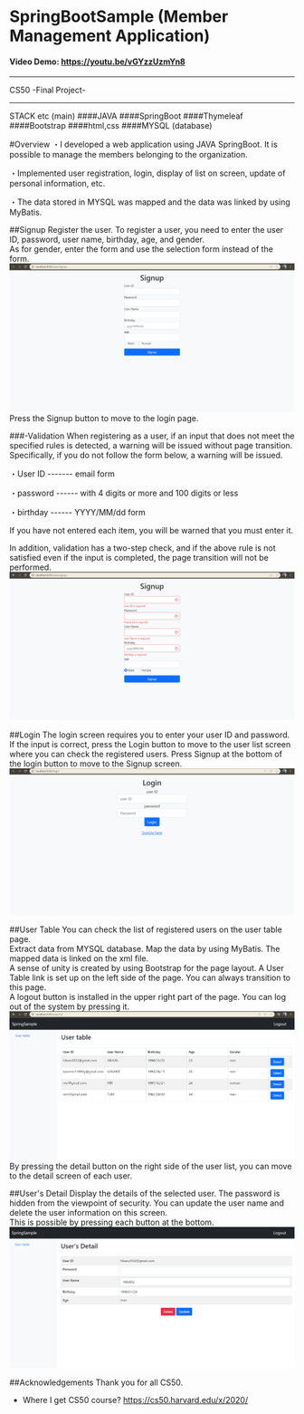 # SpringBootSample (Member Management Application)
#### Video Demo:  <https://youtu.be/vGYzzUzmYn8>

*********************
CS50 -Final Project-
*********************

STACK etc (main)
####JAVA
####SpringBoot
####Thymeleaf
####Bootstrap
####html,css
####MYSQL (database)


#Overview
・I developed a web application using JAVA SpringBoot. It is possible to manage the members belonging to the organization.

・Implemented user registration, login, display of list on screen, update of personal information, etc.

・The data stored in MYSQL was mapped and the data was linked by using MyBatis.


##Signup
 Register the user. To register a user, you need to enter the user ID, password, user name, birthday, age, and gender.  
As for gender, enter the form and use the selection form instead of the form.
![img.png](img.png)
 Press the Signup button to move to the login page.
 

###-Validation
When registering as a user, if an input that does not meet the specified rules is detected, a warning will be issued without page transition. Specifically, if you do not follow the form below, a warning will be issued.

・User ID ------- email form

・password ------ with 4 digits or more and 100 digits or less

・birthday ------ YYYY/MM/dd form

 If you have not entered each item, you will be warned that you must enter it.

In addition, validation has a two-step check, and if the above rule is not satisfied even if the input is completed, the page transition will not be performed.
![img_1.png](img_1.png)


##Login
  The login screen requires you to enter your user ID and password. If the input is correct, press the Login button to move to the user list screen where you can check the registered users. 
 Press Signup at the bottom of the login button to move to the Signup screen.
![img_2.png](img_2.png)


##User Table
  You can check the list of registered users on the user table page.  
Extract data from MYSQL database. Map the data by using MyBatis.
The mapped data is linked on the xml file.  
 A sense of unity is created by using Bootstrap for the page layout. A User Table link is set up on the left side of the page. You can always transition to this page.  
 A logout button is installed in the upper right part of the page. You can log out of the system by pressing it.  
![img_3.png](img_3.png)
  By pressing the detail button on the right side of the user list, you can move to the detail screen of each user.


##User's Detail
Display the details of the selected user. The password is hidden from the viewpoint of security.
You can update the user name and delete the user information on this screen.  
This is possible by pressing each button at the bottom.
![img_4.png](img_4.png)




##Acknowledgements
Thank you for all CS50.  
- Where I get CS50 course? <https://cs50.harvard.edu/x/2020/>